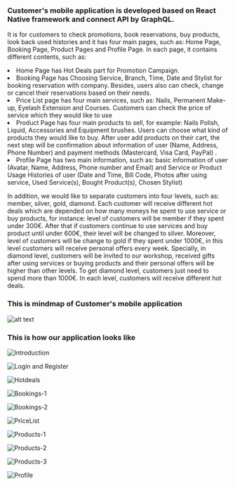 <h3>Customer's mobile application is developed based on React Native framework and connect API by GraphQL.</h3>

It is for customers to check promotions, book reservations, buy products, look back used histories and it has four main pages, such as: Home Page, Booking Page, Product Pages and Profile Page. In each page, it contains different contents, such as:

  <li> Home Page has Hot Deals part for Promotion Campaign.</li>
  <li> Booking Page has Choosing Service, Branch, Time, Date and Stylist for booking reservation with company. Besides, users  also can check, change or cancel their reservations based on their needs.</li>
  <li> Price List page has four main services, such as: Nails, Permanent Make-up, Eyelash Extension and Courses. Customers can check the price of service which they would like to use </li>
  <li> Product Page has four main products to sell, for example: Nails Polish, Liquid, Accessories and Equipment brushes. Users can choose what kind of products they would like to buy. After user add products on their cart, the next step will be confirmation about information of user (Name, Address, Phone Number) and payment methods (Mastercard, Visa Card, PayPal) .
  <li> Profile Page has two main information, such as: basic information of user (Avatar, Name, Address, Phone number and Email) and Service or Product Usage Histories of user (Date and Time, Bill Code, Photos after using service, Used Service(s), Bought Product(s), Chosen Stylist) </li>

In addition, we would like to separate customers into four levels, such as: member, silver, gold, diamond. Each customer will receive different hot deals which are depended on how many moneys he spent to use service or buy products, for instance: level of customers will be member if they spent under 300€. After that if customers continue to use services and buy product until under 600€, their level will be changed to silver. Moreover, level of customers will be change to gold if they spent under 1000€, in this level customers will receive personal offers every week. Specially, in diamond level, customers will be invited to our workshop, received gifts after using services or buying products and their personal offers will be higher than other levels. To get diamond level, customers just need to spend more than 1000€. In each level, customers will receive different hot deals.

<h3>This is mindmap of Customer's mobile application</h3>

![alt text](https://lh3.googleusercontent.com/0JEko-8sMd34mvrK5qHkpHyjjUyK7QghSwIEqqlJEV1Zg0YRrhqFM0AojvHyRxwA_Pe_95kAKRtCGJkiFXUSS84lH2hHEiKcXl99hzjuOiuoqIiNOb1Eqq2MbglaY6UccVAEXeKneihjCLWeqKxa-E5-5mZ9gg1PRe_D3cYiBbAcRGbIl_1yq5FLbf_mXHkJqsYW5G7KSd2OaCQanT6x79VMFMgg1BiM2Q2vm_eB1xj-o5XUgYx1ELJXSr9xctI9zzyPr2wIhaDY6M3zDtZSzjwNa_vMJCfk-jNfE1f4VIC1XLJJ577WPDLkurLGGkdiz8yx4NPESG8bX03UlYWUeXXph-6Oe2TUa5gyysHz2XWTf0GpWs0WPZ3QzybpzCcK6UIoSlhTC-3XHoTybPqt6TlnW8DgHbF-IZ5DpvbTqELM8_0E4np21BYFR4wKr_e5lHvPs_B6NaqpkOSKqhWyVShSokuX2Jx_XYYpGizZc1QWJIGUvIq-sEozUOcVaZpTpUDsqgoXa-cVJH2bSr7rRxJrIbV0om5lyiYj6NbhD-Bngo1QmyioYaaji1UdWSkJWEQcXgVWnbJMuWAQol3v7Qv31AZy-EzuvLYQ6kgfXgF68dI15HXvwvkttVLUVeEp2AesbZz82lzeANEcxIWvsjgn-ZBhbPhEmG4O6xqbWFZiWlkH2iqZ2ltlMcZCCw=w1754-h1239-no)

<h3>This is how our application looks like</h3>

![Introduction](https://lh3.googleusercontent.com/_qMgUpV3-4Pk-Hl9p1Ujqd4gcu7H2wI3DRJo7K6IN8qI75JFv8zXXzDD_WzOIdxW1HPQ3RqfcadJhHn8BCBavjlS9wGn4PZOxGncv_4qcRZz20cMN3HL5zCwM0JxhGv3orCOK5mCCe7dKklHPLCbV60yonMXcOrBT7LNZ5Hr90Oer_yO0YKoXu_vjr2zDd_TWDCFY2F4vbNML2hAmAQ5R4GTJDt5jGrfOm0mgkUnGHyXMhXUVoKBEDhRKyHrupmWvHARzr58Qery_eooCwOFH2oMXvZ8hLEMNFn-bPDwI0Q96CJ0Fx3dNlMbDv4sdb6-Wwzc3pCISbSlHW6QAKT8hsbghaLub_uAGi60CLWkgrdj-Mmt8xtMWQsGRw3lSzQtKvkRg6zy2qEMbdKwRxya1ar7ZtFhBuJgtLfDu4s6yYHnM0NAWGmWY8LnxLDkY2Ihe9akwht1ph5DkON312u7QpGmsknyy4cYOb816ztRMbNaLPcDtbL7HCD0_Q3iJWXfGb_0MHdEONBMrAaiekKovvrXnwme_5Bqb9OOYbBOuKgd0QvC6JgJh8dZjgAJNFcsOIkVhv2WJu7Nt-yin_krI9uOUBz-NolcMDg5jKUlYEir9EsljsVBZZbUnhKPjr5f2Zcfei6QXsi_o_9crLOSZiLcpS495DUmlNauLUKD0MKmTbN-Q9ztiXowpaG8gA=w856-h871-no)


![Login and Register](https://lh3.googleusercontent.com/VNpHYVcMc71fgDLU0z-3cS6jt72ow4V8-zr9l2-VcBdsdb9tQSIEhQmoBS-evvlqkzvQuL334Nzbyoc4yCKX4rFcDfgREaCUuhLEAesn3XTVMXmMcU_qdxdPsEeEEeBCM3SyIjouYFjPeMBv9fbsORdTRVNk6b2ONcLIbHUux7CzI5nBaA3O9tGn9ZmwGalZbtgGJ_RczPJLoWklrme2XdGdYl52KrwdsikBynpS62w515NjOLa3YIYYa_elhkBiz1zEQawGn6gHZRDz5DhbepRkPnG13vgs4kKwbJnYxW0eYIJVByNPPyFhSKxYoX_Cz5gea0DZUxJExBCTPHyCkn4-cXAo49h8xoBOuXmEg__Aex3ekwrumDZKbxlhMXcVJu79jHPWkvr0FQgvJ_FQt8EV15VlHmtz47B3T_ucdUDwekT2k2vqemgQm1_BZeBYYGeKzF1vrr-zounpwSYIMFzssMZ4ch1zT-o7E1r5WNCxzxrPPBSR8rBNenzSE9weASl4QYt1s7IpNP1IIvd5FPSFkx9aeTibnOxZg37_GIVYJa2ClSfFHK6m9b6gIxC5tKloMB3oXIVV5MgHjM6ezyaSraJ6OSj_Dq_0dp2cd_eLhe6stXRhQSLXQHQWrvYElqJWHae4vx5bMOESRmPHcd_z7l3rsl3h3ciP-LHhT62PRvQlqqFRgj8AfsP_oQ=w991-h871-no)


![Hotdeals](https://lh3.googleusercontent.com/11TzkfJfkBndCfJP-2HBrRJoxmTjS1X5swJS5uWmIuAN2iSso3aNgrA_yEWnWxy930Dc527EvJIAG1VnSAahrIvmu6FpQtLnQA7suJi-jEJ0KCTHjDUldp0f0QRtLQkZ-tlfcWhofgF1IZDD7GfpmogAj3rdfY8guE4bv38W2aiXh84-iAuqH_tvFlJ7tjXcwXvvLPdfpZr3l7mccgh8k6Osm2x_8nieEhFDnLEaXEpV4YFsliA82sTKhSKh4u1u34SMjhOK-RKJ5z7rCHZxuVICvDrO4HAEbSuV-qqNO3CQQp3X8egSuWS1rWTr_w1jVVKTiR4tiGNuDMwAq7nxkcXO0iffSfowJjrDpbg8d_iCbfVZFvJQ9kBj_vqfFmiogIpDtwGtl_0L8DocTedi0m7Cw2hFD46LTCTSIHnkFDSreiUtn23V2nWI0tjq0IsZ-yZjjytDkW8DdyyOEYMXmjSpamKFznyAZv3YtEDekhR6jV5l70WeURoH1du1NYOQxCEOVUYb55NZXEopqq9wBm-z_K8CbJKsRoSI_LwiMgCk2REaU5nAf71TW5C6RematYY8Xh9ZXNm3YOvGW1DmQ2Jf2dcZnt8ePUqah-0WKEpgllqzGxp--Oup_ble66tZqdneC-KuKF6ihQ2QtA8D0EN8wuHWfvjYNyzg1n93H_vaHnz1Z73rCYcG2JFG0Q=w1127-h871-no)


![Bookings-1](https://lh3.googleusercontent.com/RDV7gkmA7X5OeM6QjhjRrVcGw2WkySgLyCpBII6XqSV8-XorWak4biyx3SkhHDrkEMrPwqtaGR5rz6yh9dfF-Ai15xwzprBPbSQ-m0yF7W46WpiYZrJDi_HlcdA2gjfSumj0HxuvxZYcc25Kq8f43ueXrK1sS15AQc7kusmWfxTv1SQ9PdzDUm_ptHViUSOAWE8V2caDOrLGrYBW_AM32tkv7hhgicR2SbljHAW5elGqftQprmFtDcDshUxYCsakQfnhFajMstWtLO6vnlqpNqZND7lGAeEY0NOv_K6qGrObthLeoX3SOLYg-D3xsQEkwAF13sjbu-xvlPkHE87Vsn517zPQ-vKUWnrSt8MPi_YVRVGbkpBINN1Smmue_wgdK0P8jqm88bhZ60fr8z6SPYd-QfDepWakS_Rs13ARICbcRzH2W_RDY2RQj-qXV4-Ns6T1rfbE-6pnrOH4yZBfue98pXPp5F0sBgJ0FyUHDJUzM3qGEfv9UMR0861_KxQgBZNhwuiM8HkkY51gsrDH_S6VUapEzz6WCiD1-dvg8BWNMY9bEZ62-DyIkyVgOqC99qNY1IPNRVTFugpyfJ_oG9jv8OW85p0rYcd4IO-r0LV3x0Vkl4yJu3n0iHelrxNL98vD_XGI6oB2PEJXaB080Y_lExTqGw0qPMcPS-adkRVxrpiiFqcdyUdGm0nE-w=w1127-h871-no)

![Bookings-2](https://lh3.googleusercontent.com/E0o_KZyOVu1-LVN1rttYogTL0dDXMSm65ck1POiqkXkkm626IAPecv9OF49ntBdAXmqVtqC2vHVaIPagv6XEQnJH274p1BV-SxILoCxWBrJuCtpfELjlXg9JGxVm4_FbZrEdCRyLUSVuFVUdIcIGsHy5VvZOe2EcE_PAXScMgac3TT2Lfl4Rp4qe7cbL9a052KnWxQVaarNAWcKQo0WoMY1UDYZpnKhm354KyqPqdxSsOBUIaR88fOdxnLBwfhXev77MlAvhte6LqDwQfaP-bkwezvgXksC14M9VnWDBQZvhuMXG5ASVeHmo6IStBOG02XFgfWg7KcQPJJVMpnzXy9GFD0HzddLpgR5i5JFYzrzcPbRUpFMKCHpXrNiylDAEXoobnOG2H8QR_VZ4mXg5LJryCeXD8LtDZFEzYmN2_O4XLwOhDbxa37Vwmf8pfGsG_LJXQI95vx352HfpHG7kt1cebC2IRKRP3adrl0JlvcIF5dpqHVMKZVCbDqTjPzWyPk27-Se66xH8EgbcDOhjhCydC7j4Y_U4dx5jd50FYB6_nZN4uQOjFCCa1aYCfuPDUh_X4_MaYUHaW7eq_eYuwB9YHVQjpBYvT8c9kqZFe6Jox2amslT7ONOyxPZBMOc1VQkbBqkmgSO65FdcxP29lSguWwOgkuOyYdyM4AzuwgR2hslItcBiBzbjfWWMbw=w1525-h871-no)

![PriceList](https://lh3.googleusercontent.com/so2tDVXZzTSUBB2NllRqYpi8Snd_iNToHcfxr1jDOsWEwPTGfgYrRclFuhKtplV52qwqwTSRw34n24nfnz-3N3sRdYr9MM_to-pCABN4Pq7hwkI3mDCza5R40nJ6JTvUBJPt51lGw9cSyfghVlHdrPOR6u8uJaiEOivYzrBt3xV-CXKjmOVEX831LjRhR2SZf3USe9FGFXs1X2UjIgKn_8AOdiXBR34arfFVOnE1ovQzkH0MIQ5gpSlX8t9MR-j0g_2sGCRoYzJclv50J2Gs5gjZ7u4U5eGsig70po6TPB1NoxIEdrU9M7S2218XnNSbJUL9rYeJV20XMHN_MHNI3_mmWzCJbnBwsJIMBU939c-eNRyXs8WQDgrQVPgndD9tsU0-vhXDhZB-T90ud_p1Boe2zydnD9Db0WaGqJPHbjimyji1r9cpCABQsM3Qopv4hkEDwf21mTH9tbSa-B-64ERfmezBfvzGzgkOs3L-Pxxt8zuQImQe78HSTQg3r7iVrJ2hQIBzjjqmC2YB0ajBD7vbSCUWvDlQPLyF9mvyTo3Envxcoggi4s07Ds85-w0HRTvcSSZdVnaEN73sw0SFikhArfXm7Ba5DgN2xjK2eb7ncxd3PGNEnh6l9GaRBsycfxHWERdvSU672qPKCGbCkhcNdL4YqqWayajLw8xYSsmr-yY2hOyX4ad5SC5sTA=w1189-h871-no)


![Products-1](https://lh3.googleusercontent.com/NyYL4cYj0zOQcqu5_ArrLqlCvUN5ctUP9igXy40DrA3TuXFXj309-6v0x5kEE3wy1SnUxH3u72gnLs8T3N9uVydG5XWX713BtNHAuXzM16cItpLIwK4FIST-mzCv7yXRLV-lVGr_oJkJl7HmjcU3g0e0bfTB3yFHuF0BMss8dKBuoJE2MOQ3YyZMy8GbJT_OId-Tk4j5ZdLYJZcd3FUyeOW_MlIyrzrsSKtHBkS8DNI-JwjNMuOoZW701lmJMjGXIeVO_kYNO7SopxSRkyH1fJ9lAW_KC9tPcLwW6DGcnfo4YRzs_JnzQpEAxtF2yaZ7TVSYPBMi2CfnzLBUIGND9wU7qhtB2tN1jIeQ5oDQ-_0r4C63eP1b6JisFMZQUECwJ9GGDpQHJUL1zi4rpwJXGArfbQUd53pP9QqdeotEw4gIEsE-wmriauurMO8x9ozKIGPU7sa0VE05jBCVqovFeQTllRAleudhWZ2Gxi59zbF4PvZJUF4AfKteCHKOIMsTWACWooAEBJLqgTs2GWW4V615j1jvXOHZ7E5r_FceW0w_SQwyEFfdh6kXiuH4aQ1Bdqsi-W1Xlmnz6gKeM5b1wWYirHAApoUrRnQDO88rJNNwyA8zWam0EKengkOpZ8AF26OtdB17cIDedrYcowIv66onROEP7E9yGhh4krazKs1rqiWoSGLehQVAj896ow=w1127-h871-no)


![Products-2](https://lh3.googleusercontent.com/YmRXr03Wyhxl8BHNWbDPp3CN-TMF8Z7pD9QuYKBO6UpXWI6F2GFuLtPxk33Ju5cRsLALlN0KI0iwwAgikDlzO9gnV_ebCkWouUK5qmXkWOS4oi4-2MFb_aZyABiaav-AEfOIiPQcLLkG8wBEk94TAFhG27BS7CDVSBIQQbWXmjX0-EECvrV74hh7wpWwgL9ZwwOIVYjqHyXNOtFPagNHKGXpFCyQ5Y9x4TaRrj3PSPZQDY4I1qFQCj0SifeQdHwyfpBJnpaqhCP5uICmG8GiI7A7cxPcBk25qH6mH06KzvDWsrwJ8S0YgxasJTFxA5fJA1dRo_dpfftuKKrybNIX8NX3sWCaqG8rhD_57b8bRXkuQ0jwq29VLQSp1pukRDq0aZqphfM49jCd8caQthgorUZDL6BtuyYUe8Tb6yKoK93BsVlm-wDvdU5AYz55KysFwL7gpTHOMOqI_6fuT-Ucj_yGTSiqV2BjS_tg-JY7VsHrkse_k8Giqt3YbK9WjCmjGP_KF3jgrvVr9QHZGUQO3q0k8x_11UGqKqdMx0T52fsqVkVHDVDib39O9nlSlZ-3BIWhH4tJHmeM3aEcKumXq9yF1WhxX2hF-io3ipjcqjRDR6hXZLSlTSDDfPtFPpR9wAkfuon1-F-UxCLyLryswKyxUZP_3tUHqUDceeLHlmD8thBs00YnPL3o5H2W6w=w1127-h871-no)

![Products-3](https://lh3.googleusercontent.com/PHwA8WqxVt7sAuuKqZM_hk3qv1iBO0wC3dFu0uvTd4KV2bKRFKvi8lApigsANV_I2B2MSK84MqAARkz06pFv2GQic5UIURm2zxN-LJzFsQw3iGthhEtIcIuhqFKQqLWiOmlp-7xAR-KDF8C1-03EuF_t8QxuweRlWp5NAxEq53pCJMGUiYbz7TwhFpLSNiSkfX4SlT6nLPOgLuN9loPZ-ks02ufhxNH4EcA1sZVFzpB25aih7_8_faz-V5YvQaDYB2RiIogu7ENthuYb_xOsAkPwFERLe6QYie5-Wxo13g-kJACZv_AB7wNqlbhn1nJH_uLGlV-cDQLDneuxcMsUhTrq1t0BGA1mYk1APsCEWgwJyE6bs6f9HBFK5e2xVXrJyrNTjHLlxH04UPk7m0HUnSkqp4s1_MCa53SV3k5h5FpV1Uy_aBdYZ2bJZXtORAp4ZI5OYvQ7_s34w6FAICyf5FTrT5Qj4b6H7MwbrdOAdazXR5ap_ENlFsGOryhdSKigQOpgrsr5as9HOfzzbfCrF6Ls5Riw79lK09vEnVUSzYD0rSTwafqh_xcrzNm1OKCGTF3GCVEmxwzhKxOlrKFol80ompc_91YDgq_Tj2gNdclmCCUs6V8BfkrJSaAlOmy6QkBVDAQ3QU_K2n87kOX5UD7V_VTDENQ8qiFPcj4Co0PCc629rDVsfTg-nmO--w=w1127-h871-no)


![Profile](https://lh3.googleusercontent.com/Yj5nBod9TkS67BYLH3uHixqN6HrB1snjvq19yPGaTRngINsQlBDxYyPKpEEPYR1q7cJhIOwBAoFpsOa-ZIw81Od-xuKmtcK6gXWcex0bo0OktIGBWvGquJLmp142Sii3kXogkb0NNEKK_G4SYKpqdZQ3jc7u3IleWuqKomZdJwiYQ_l_5-klXTFrH0YVrZl2PdP6ek4MVnj5wcmcTmiHVgGdiuEBCnLjUifuvB5eq2L3kqBn1MsEVDzZ_S8FMIh54JkFBYE8fOifYGGwhSghrB2sdPWsiqmT2CH6vs7-vrYWpNBg1O2aXXmom8OEuIBCoWOvlDZeAQBAbXj0BZp5QjQSWOgbme-PxI3LMuOLUrVcTIaheYNoiGaTDv2cd24tR8ektVROJWA-YhtFM8SSwwu-sL2MXChqbI9VV8CLXetBXbgTQMovjhhBbwO8ZRPClSFBLwR_VgANzJn5oLgdOmbjOAL6vMjaGNKYoW0etd7pDmil1PqIhSaNpJ_w7v0ZRRhvPHVN9WC19Ttyxebu5QMKefhQ9I8YNxvjG0QF6QQDClcs3dROdzwV5C3V5YrBIm2z3c9Of322i5zzsdmByI5gwGbVeHf9ZaBcGBKykdyZvHRSKnxD4ycX6Egqh2Emeb0X5W8bp5NoSdbUKLxHphLxNS9yrqNKPMHo6U6uoHNi7V2UPa4p_ZVKjLGSWw=w896-h871-no)


